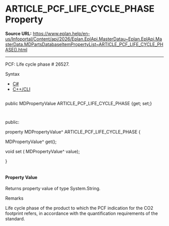 # ARTICLE_PCF_LIFE_CYCLE_PHASE Property

**Source URL:** https://www.eplan.help/en-us/Infoportal/Content/api/2026/Eplan.EplApi.MasterDatau~Eplan.EplApi.MasterData.MDPartsDatabaseItemPropertyList~ARTICLE_PCF_LIFE_CYCLE_PHASE().html

---

PCF: Life cycle phase # 26527.

Syntax

- [C#](#i-syntax-CS)
- [C++/CLI](#i-syntax-CPP2005)

```
```
public MDPropertyValue ARTICLE_PCF_LIFE_CYCLE_PHASE {get; set;}
```
```

```
```
public:

property MDPropertyValue^ ARTICLE_PCF_LIFE_CYCLE_PHASE {

   MDPropertyValue^ get();

   void set (    MDPropertyValue^ value);

}
```
```

#### Property Value

Returns property value of type System.String.

Remarks

Life cycle phase of the product to which the PCF indication for the CO2 footprint refers, in accordance with the quantification requirements of the standard.
